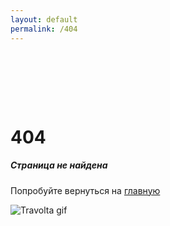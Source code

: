 ```yaml
---
layout: default
permalink: /404
---
```



<div class="container">
  <div class="row">
    <div class="page-404 col-md-12 text-center" style="padding-top: 80px;">
      <h1 class="huge">404</h1>
      <h5>Страница не найдена</h5>
      <p>Попробуйте вернуться на <a href="/">главную</a></p>
      <img class="page-404-img" src="{{site.baseurl}}/img/404.gif" alt="Travolta gif">
    </div>
  </div>
</div>


